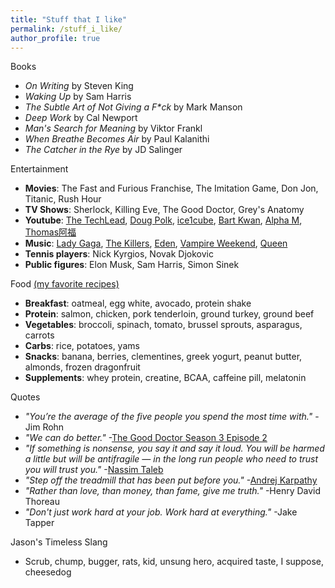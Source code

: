 ```yaml
---
title: "Stuff that I like"
permalink: /stuff_i_like/
author_profile: true
---
```


Books
* *On Writing* by Steven King
* *Waking Up* by Sam Harris
* *The Subtle Art of Not Giving a F\*ck* by Mark Manson
* *Deep Work* by Cal Newport
* *Man's Search for Meaning* by Viktor Frankl 
* *When Breathe Becomes Air* by Paul Kalanithi
* *The Catcher in the Rye* by JD Salinger

Entertainment
* **Movies**: The Fast and Furious Franchise, The Imitation Game, Don Jon, Titanic, Rush Hour
* **TV Shows**: Sherlock, Killing Eve, The Good Doctor, Grey's Anatomy
* **Youtube**: [The TechLead](https://www.youtube.com/watch?v=fssFXlNk6vw&t=468s), [Doug Polk](https://www.youtube.com/channel/UCyI7FNTudkyALBh9N7hwI9Q), [ice1cube](https://www.youtube.com/user/ice1cubed), [Bart Kwan](https://www.youtube.com/user/bartkwan), [Alpha M](https://www.youtube.com/user/AlphaMconsulting), [Thomas阿福](https://www.youtube.com/channel/UC689uDf0ryZniKpuSK9ESTw)
* **Music**: [Lady Gaga](https://www.youtube.com/watch?v=etjiqgU0_lI), [The Killers](https://www.youtube.com/watch?v=DL5hTUNoljQ), [Eden](https://www.youtube.com/user/EdenProjectOfficial), [Vampire Weekend](https://www.youtube.com/watch?v=FwkrrU2WYKg), [Queen](https://www.youtube.com/watch?v=aA2IRoPFIn0)
* **Tennis players**: Nick Kyrgios, Novak Djokovic
* **Public figures**: Elon Musk, Sam Harris, Simon Sinek

Food [(my favorite recipes)](https://jasonwei20.github.io/recipes/)
* **Breakfast**: oatmeal, egg white, avocado, protein shake
* **Protein**: salmon, chicken, pork tenderloin, ground turkey, ground beef
* **Vegetables**: broccoli, spinach, tomato, brussel sprouts, asparagus, carrots
* **Carbs**: rice, potatoes, yams
* **Snacks**: banana, berries, clementines, greek yogurt, peanut butter, almonds, frozen dragonfruit
* **Supplements**: whey protein, creatine, BCAA, caffeine pill, melatonin

Quotes
* *"You’re the average of the five people you spend the most time with."* -Jim Rohn
* *"We can do better."* -[The Good Doctor Season 3 Episode 2](https://tvmoviefix.com/the-good-doctor-season-3-episode-2-debts-recap-review-spoilers/)
* *"If something is nonsense, you say it and say it loud. You will be harmed a little but will be antifragile — in the long run people who need to trust you will trust you."* -[Nassim Taleb](https://medium.com/@nntaleb/commencement-address-american-university-in-beirut-2016-a5c6d57984b)
* *"Step off the treadmill that has been put before you."* -[Andrej Karpathy](http://karpathy.github.io/2016/09/07/phd/)
* *"Rather than love, than money, than fame, give me truth."* -Henry David Thoreau
* *"Don't just work hard at your job. Work hard at everything."* -Jake Tapper

Jason's Timeless Slang
* Scrub, chump, bugger, rats, kid, unsung hero, acquired taste, I suppose, cheesedog